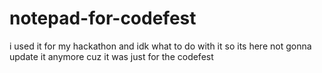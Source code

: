# notepad-for-codefest
i used it for my hackathon and idk what to do with it so its here
not gonna update it anymore cuz it was just for the codefest
